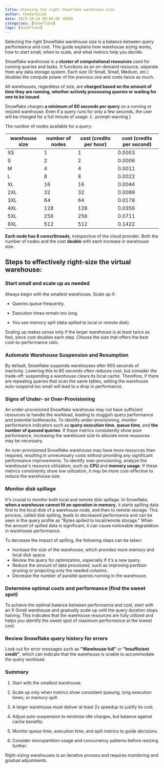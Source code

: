 ```yaml
---
title: Choosing the right Snowflake warehouse size
author: thedarkside
date: 2023-10-24 00:00:00 +0100
categories: [Snowflake]
tags: [Snowflake]
---
```

Selecting the right Snowflake warehouse size is a balance between query performance and cost. This guide explains how warehouse sizing works, how to start small, when to scale, and what metrics help you decide.

Snowflake warehouse is a **cluster of computational resources** used for running queries and tasks. It functions as an on-demand resource, separate from any data storage system. Each size (X-Small, Small, Medium, etc.) doubles the compute power of the previous one and costs twice as much. 

All warehouses, regardless of size, are **charged based on the amount of time they are running, whether actively processing queries or waiting for one to be issued**. 

Snowflake charges **a minimum of 60 seconds per query** on a running or resized warehouse. Even if a query runs for only a few seconds, the user will be charged for a full minute of usage.
{: .prompt-warning }

The number of nodes available for a query:

| warehouse size | number of nodes | cost (credits per hour) | cost (credits per second) |
|----------------|-----------------|------|---------|
| XS             | 1               | 1    | 0.0003  |
| S              | 2               | 2    | 0.0006  | 
| M              | 4               | 4    | 0.0011  |
| L              | 8               | 8    | 0.0022  |
| XL             | 16              | 16   | 0.0044  |
| 2XL            | 32              | 32   | 0.0089  |
| 3XL            | 64              | 64   | 0.0178  |
| 4XL            | 128             | 128  | 0.0356  |
| 5XL            | 256             | 256  | 0.0711  |
| 6XL            | 512             | 512  | 0.1422  |

**Each node has 8 cores/threads**, irrespective of the cloud provider. Both the number of nodes and the cost **double** with each increase in warehouse size.

## Steps to effectively right-size the virtual warehouse:

### Start small and scale up as needed
Always begin with the smallest warehouse. Scale up if:

- Queries queue frequently.

- Execution times remain too long.

- You see memory spill (data spilled to local or remote disk).

Scaling up makes sense only if the larger warehouse is at least twice as fast, since cost doubles each step. Choose the size that offers the best cost-to-performance ratio.

### Automate Warehouse Suspension and Resumption

By default, Snowflake suspends warehouses after 600 seconds of inactivity. Lowering this to 60 seconds often reduces cost, but consider the trade-off: suspending a warehouse clears its local cache. Therefore, if there are repeating queries that scan the same tables, setting the warehouse auto-suspend too small will lead to a drop in performance.

### Signs of Under- or Over-Provisioning

An under-provisioned Snowflake warehouse may not have sufficient resources to handle the workload, leading to sluggish query performance and potential bottlenecks. To identify under-provisioning, monitor performance indicators such as **query execution time**, **queue time**, and **the number of queued queries**. If these metrics consistently show poor performance, increasing the warehouse size to allocate more resources may be necessary.

An over-provisioned Snowflake warehouse may have more resources than required, resulting in unnecessary costs without providing any significant performance improvements. To identify over-provisioning, analyze the warehouse's resource utilization, such as **CPU** and **memory usage**. If these metrics consistently show low utilization, it may be more cost-effective to reduce the warehouse size.

### Monitor disk spillage
It's crucial to monitor both local and remote disk spillage. In Snowflake, **when a warehouse cannot fit an operation in memory**, it starts spilling data first to the local disk of a warehouse node, and then to remote storage. This process, called disk spilling, leads to decreased performance and can be seen in the query profile as "Bytes spilled to local/remote storage." When the amount of spilled data is significant, it can cause noticeable degradation in warehouse performance.

To decrease the impact of spilling, the following steps can be taken:

- Increase the size of the warehouse, which provides more memory and local disk space.
- Review the query for optimization, especially if it's a new query.
- Reduce the amount of data processed, such as improving partition pruning or projecting only the needed columns.
- Decrease the number of parallel queries running in the warehouse.

### Determine optimal costs and performance (find the sweet spot)

To achieve the optimal balance between performance and cost, start with an X-Small warehouse and gradually scale up until the query duration stops halving. This indicates that the warehouse resources are fully utilized and helps you identify the sweet spot of maximum performance at the lowest cost.

### Review Snowflake query history for errors

Look out for error messages such as **"Warehouse full"** or **"Insufficient credit"**, which can indicate that the warehouse is unable to accommodate the query workload.

### Summary

1. Start with the smallest warehouse.

2. Scale up only when metrics show consistent queuing, long execution times, or memory spill.

3. A larger warehouse must deliver at least 2x speedup to justify its cost.

4. Adjust auto-suspension to minimize idle charges, but balance against cache benefits.

5. Monitor queue time, execution time, and spill metrics to guide decisions.

6. Consider micropartition usage and concurrency patterns before resizing further.

Right-sizing warehouses is an iterative process and requires monitoring and gradual adjustments.
